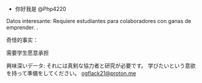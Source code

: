 - 你好我是 @Php4220

Datos interesante:
Requiere estudiantes para colaboradores con ganas de emprender.
   .
  
奇怪的事实：

需要学生愿意承担

興味深いデータ:
それには真剣な協力者と研究が必要です。
   学びたいという意欲を持って準備をしてください。
ogflack21@proton.me
<!---
Php4220/Php4220 is a ✨ special ✨ repository because its `README.md` (this file) appears on your GitHub profile.
You can click the Preview link to take a look at your changes.
--->
